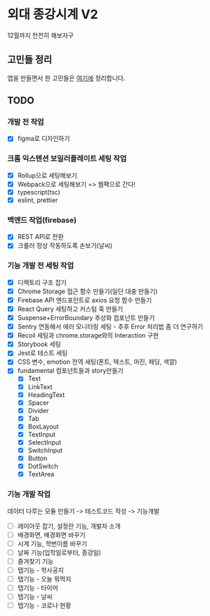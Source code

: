 # 외대 종강시계 V2

12월까지 천천히 해보자구

## 고민들 정리

앱을 만들면서 한 고민들은 [여기에](./README_decisions.md) 정리합니다.

## TODO

### 개발 전 작업

- [x] figma로 디자인하기

### 크롬 익스텐션 보일러플레이트 세팅 작업

- [x] Rollup으로 세팅해보기
- [x] Webpack으로 세팅해보기 => 웹팩으로 간다!
- [x] typescript(tsc)
- [x] eslint, prettier

### 백엔드 작업(firebase)

- [x] REST API로 전환
- [x] 크롤러 정상 작동하도록 손보기(날씨)

### 기능 개발 전 세팅 작업

- [x] 디렉토리 구조 잡기
- [x] Chrome Storage 접근 함수 만들기(일단 대충 만들기)
- [x] Firebase API 엔드포인트로 axios 요청 함수 만들기
- [x] React Query 세팅하고 커스텀 훅 만들기
- [x] Suspense+ErrorBoundary 추상화 컴포넌트 만들기
- [x] Sentry 연동해서 에러 모니터링 세팅 - 추후 Error 처리법 좀 더 연구하기
- [x] Recoil 세팅과 chrome.storage와의 Interaction 구현
- [x] Storybook 세팅
- [x] Jest로 테스트 세팅
- [x] CSS 변수, emotion 전역 세팅(폰트, 텍스트, 마진, 패딩, 색깔)
- [x] fundamental 컴포넌트들과 story만들기
  - [x] Text
  - [x] LinkText
  - [x] HeadingText
  - [x] Spacer
  - [x] Divider
  - [x] Tab
  - [x] BoxLayout
  - [x] TextInput
  - [x] SelectInput
  - [x] SwitchInput
  - [x] Button
  - [x] DotSwitch
  - [x] TextArea

### 기능 개발 작업

데이터 다루는 모듈 만들기 -> 테스트코드 작성 -> 기능개발

- [ ] 레이아웃 잡기, 설정란 기능, 개발자 소개
- [ ] 배경화면, 배경화면 바꾸기
- [ ] 시계 기능, 학번이름 바꾸기
- [ ] 날짜 기능(입학일로부터, 종강일)
- [ ] 즐겨찾기 기능
- [ ] 탭기능 - 학사공지
- [ ] 탭기능 - 오늘 뭐먹지
- [ ] 탭기능 - 타이머
- [ ] 탭기능 - 날씨
- [ ] 탭기능 - 코로나 현황
